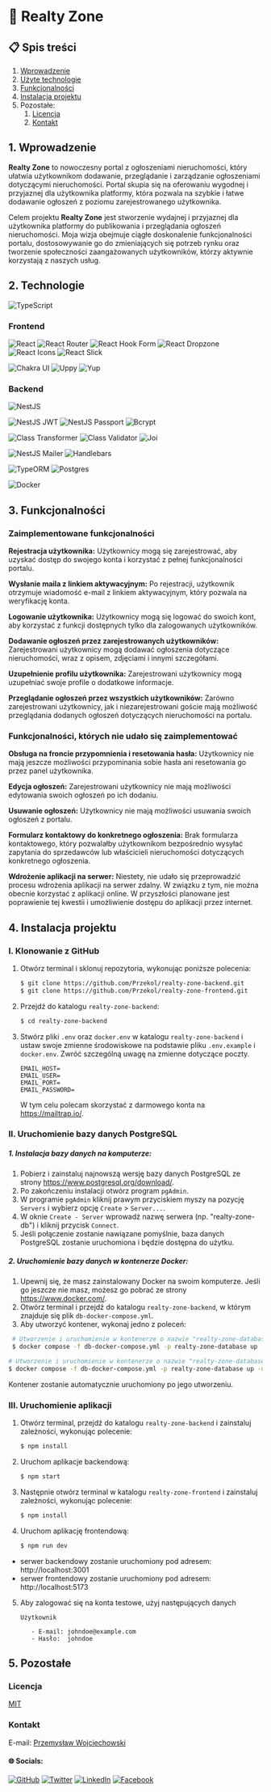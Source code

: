# 🏡 Realty Zone 

## 📋 Spis treści
1. [Wprowadzenie](#1-wprowadzenie)
2. [Użyte technologie](#2-technologie)
3. [Funkcjonalności](#3-funkcjonalności)
4. [Instalacja projektu](#4-instalacja-projektu)
5. Pozostałe:
   1. [Licencja](#licencja)
   2. [Kontakt](#kontakt)



## 1. Wprowadzenie
**Realty Zone** to nowoczesny portal z ogłoszeniami nieruchomości, który ułatwia użytkownikom dodawanie, przeglądanie i zarządzanie ogłoszeniami dotyczącymi nieruchomości. Portal skupia się na oferowaniu wygodnej i przyjaznej dla użytkownika platformy, która pozwala na szybkie i łatwe dodawanie ogłoszeń z poziomu zarejestrowanego użytkownika.

Celem projektu **Realty Zone** jest stworzenie wydajnej i przyjaznej dla użytkownika platformy do publikowania i przeglądania ogłoszeń nieruchomości. Moja wizja obejmuje ciągłe doskonalenie funkcjonalności portalu, dostosowywanie go do zmieniających się potrzeb rynku oraz tworzenie społeczności zaangażowanych użytkowników, którzy aktywnie korzystają z naszych usług.

## 2. Technologie
![TypeScript](https://img.shields.io/badge/typescript-%23007ACC.svg?style=for-the-badge&logo=typescript&logoColor=white)
### Frontend
![React](https://img.shields.io/badge/react-%2320232a.svg?style=for-the-badge&logo=react&logoColor=%2361DAFB)
![React Router](https://img.shields.io/badge/React_Router-%2320232a.svg?style=for-the-badge&logo=React-Router&logoColor=%2361DAFB)
![React Hook Form](https://img.shields.io/badge/React_Hook_Form-%2361DAFB.svg?style=for-the-badge&logo=React-Hook-Form&logoColor=white)
![React Dropzone](https://img.shields.io/badge/-React_Dropzone-%2351AADF?style=for-the-badge&logo=react-dropzone&logoColor=white)
![React Icons](https://img.shields.io/badge/-React_Icons-%2348CEF7?style=for-the-badge&logo=react&logoColor=white)
![React Slick](https://img.shields.io/badge/-React_Slick-%2334A7A1?style=for-the-badge&logo=react-slick&logoColor=white)

![Chakra UI](https://img.shields.io/badge/-Chakra_UI-%23319795?style=for-the-badge&logo=chakra-ui&logoColor=white)
![Uppy](https://img.shields.io/badge/-Uppy-%23FF77CB?style=for-the-badge&logo=uppy&logoColor=white)
![Yup](https://img.shields.io/badge/-Yup-%2344B4F1?style=for-the-badge&logo=yup&logoColor=white)

### Backend
![NestJS](https://img.shields.io/badge/nestjs-%23E0234E.svg?style=for-the-badge&logo=nestjs&logoColor=white)


![NestJS JWT](https://img.shields.io/badge/-NestJS_JWT-%23E0234E?style=for-the-badge&logo=nestjs&logoColor=white)
![NestJS Passport](https://img.shields.io/badge/-NestJS_Passport-%23E0234E?style=for-the-badge&logo=nestjs&logoColor=white)
![Bcrypt](https://img.shields.io/badge/-Bcrypt-%235B93D6?style=for-the-badge&logo=bcrypt&logoColor=white)


![Class Transformer](https://img.shields.io/badge/-Class_Transformer-%23CDDC39?style=for-the-badge&logo=class-transformer&logoColor=white)
![Class Validator](https://img.shields.io/badge/-Class_Validator-%23CDDC39?style=for-the-badge&logo=class-validator&logoColor=white)
![Joi](https://img.shields.io/badge/-Joi-%23FFA93D?style=for-the-badge&logo=joi&logoColor=white)

![NestJS Mailer](https://img.shields.io/badge/-NestJS_Mailer-%23E0234E?style=for-the-badge&logo=nestjs&logoColor=white)
![Handlebars](https://img.shields.io/badge/-Handlebars-%23F7931E?style=for-the-badge&logo=handlebars&logoColor=white)

![TypeORM](https://img.shields.io/badge/-TypeORM-%23E23337?style=for-the-badge&logo=typeorm&logoColor=white)
![Postgres](https://img.shields.io/badge/postgres-%23316192.svg?style=for-the-badge&logo=postgresql&logoColor=white)

![Docker](https://img.shields.io/badge/docker-%230db7ed.svg?style=for-the-badge&logo=docker&logoColor=white)

## 3. Funkcjonalności

### Zaimplementowane funkcjonalności
**Rejestracja użytkownika:** Użytkownicy mogą się zarejestrować, aby uzyskać dostęp do swojego konta i korzystać z pełnej funkcjonalności portalu.

**Wysłanie maila z linkiem aktywacyjnym:** Po rejestracji, użytkownik otrzymuje wiadomość e-mail z linkiem aktywacyjnym, który pozwala na weryfikację konta.

**Logowanie użytkownika:** Użytkownicy mogą się logować do swoich kont, aby korzystać z funkcji dostępnych tylko dla zalogowanych użytkowników.

**Dodawanie ogłoszeń przez zarejestrowanych użytkowników:** Zarejestrowani użytkownicy mogą dodawać ogłoszenia dotyczące nieruchomości, wraz z opisem, zdjęciami i innymi szczegółami.

**Uzupełnienie profilu użytkownika:** Zarejestrowani użytkownicy mogą uzupełniać swoje profile o dodatkowe informacje.

**Przeglądanie ogłoszeń przez wszystkich użytkowników:** Zarówno zarejestrowani użytkownicy, jak i niezarejestrowani goście mają możliwość przeglądania dodanych ogłoszeń dotyczących nieruchomości na portalu.

### Funkcjonalności, których nie udało się zaimplementować
**Obsługa na froncie przypomnienia i resetowania hasła:** Użytkownicy nie mają jeszcze możliwości przypominania sobie hasła ani resetowania go przez panel użytkownika.

**Edycja ogłoszeń:** Zarejestrowani użytkownicy nie mają możliwości edytowania swoich ogłoszeń po ich dodaniu.

**Usuwanie ogłoszeń:** Użytkownicy nie mają możliwości usuwania swoich ogłoszeń z portalu.

**Formularz kontaktowy do konkretnego ogłoszenia:** Brak formularza kontaktowego, który pozwalałby użytkownikom bezpośrednio wysyłać zapytania do sprzedawców lub właścicieli nieruchomości dotyczących konkretnego ogłoszenia.

**Wdrożenie aplikacji na serwer:** Niestety, nie udało się przeprowadzić procesu wdrożenia aplikacji na serwer zdalny. W związku z tym, nie można obecnie korzystać z aplikacji online. W przyszłości planowane jest poprawienie tej kwestii i umożliwienie dostępu do aplikacji przez internet.

## 4. Instalacja projektu

### I. Klonowanie z GitHub 
1. Otwórz terminal i sklonuj repozytoria, wykonując poniższe polecenia:
    ```bash  
   $ git clone https://github.com/Przekol/realty-zone-backend.git
   $ git clone https://github.com/Przekol/realty-zone-frontend.git
    ``` 
2. Przejdź do katalogu `realty-zone-backend`:
    ```bash 
   $ cd realty-zone-backend
    ```
3. Stwórz pliki `.env` oraz `docker.env` w katalogu `realty-zone-backend` i ustaw swoje zmienne środowiskowe na podstawie pliku `.env.example` i `docker.env`.
Zwróć szczególną uwagę na zmienne dotyczące poczty.
   ```
   EMAIL_HOST=
   EMAIL_USER=
   EMAIL_PORT=
   EMAIL_PASSWORD=
   ```
   W tym celu polecam skorzystać z darmowego konta na https://mailtrap.io/.

### II. Uruchomienie bazy danych PostgreSQL
##### _1. Instalacja bazy danych na komputerze_:
   1. Pobierz i zainstaluj najnowszą wersję bazy danych PostgreSQL ze strony https://www.postgresql.org/download/.
   2. Po zakończeniu instalacji otwórz program `pgAdmin`.
   3. W programie `pgAdmin` kliknij prawym przyciskiem myszy na pozycję `Servers` i wybierz opcję `Create` > `Server...`.
   4. W oknie `Create - Server` wprowadź nazwę serwera (np. "realty-zone-db") i kliknij przycisk `Connect`.
   5. Jeśli połączenie zostanie nawiązane pomyślnie, baza danych PostgreSQL zostanie uruchomiona i będzie dostępna do użytku.
##### _2. Uruchomienie bazy danych w kontenerze Docker_:
   1. Upewnij się, że masz zainstalowany Docker na swoim komputerze. Jeśli go jeszcze nie masz, możesz go pobrać ze strony https://www.docker.com/.
   2. Otwórz terminal i przejdź do katalogu `realty-zone-backend`, w którym znajduje się plik `db-docker-compose.yml`.
   3. Aby utworzyć kontener, wykonaj jedno z poleceń:
   ```bash
    # Utworzenie i uruchomienie w kontenerze o nazwie "realty-zone-database" w terminalu
    $ docker compose -f db-docker-compose.yml -p realty-zone-database up 
   ```
   ```bash 
   # Utworzenie i uruchomienie w kontenerze o nazwie "realty-zone-database" w tle
   $ docker compose -f db-docker-compose.yml -p realty-zone-database up -d
  ```
  Kontener zostanie automatycznie uruchomiony po jego utworzeniu.

### III. Uruchomienie aplikacji
1. Otwórz terminal, przejdź do katalogu `realty-zone-backend` i zainstaluj zależności, wykonując polecenie:
    ```bash 
   $ npm install
    ```
2. Uruchom aplikacje backendową:
    ```bash 
   $ npm start
    ```
3. Następnie otwórz terminal w katalogu `realty-zone-frontend` i zainstaluj zależności, wykonując polecenie:
    ```bash 
   $ npm install
    ```
4. Uruchom aplikację frontendową:
    ```bash 
   $ npm run dev
    ```
- serwer backendowy zostanie uruchomiony pod adresem: http://localhost:3001
- serwer frontendowy zostanie uruchomiony pod adresem: http://localhost:5173

5. Aby zalogować się na konta testowe, użyj następujących danych
   ```
   Użytkownik
   
      - E-mail: johndoe@example.com
      - Hasło:  johndoe
   ```

## 5. Pozostałe

### Licencja

[MIT](https://choosealicense.com/licenses/mit/)


### Kontakt
E-mail: [Przemysław Wojciechowski](mailto:przemyslaw.r.wojciechowski@gmail.com)
#### 🌐 Socials:
[![GitHub](https://img.shields.io/badge/github-%2324292e.svg?&style=for-the-badge&logo=github&logoColor=white)](https://github.com/przekol)
[![Twitter](https://img.shields.io/badge/twitter-%2300acee.svg?&style=for-the-badge&logo=twitter&logoColor=white)](https://twitter.com/przemyslaw_woj) [![LinkedIn](https://img.shields.io/badge/linkedin-%231E77B5.svg?&style=for-the-badge&logo=linkedin&logoColor=white)](https://www.linkedin.com/in/przemyslaw-wojciechowski/) [![Facebook](https://img.shields.io/badge/facebook-%232E87FB.svg?&style=for-the-badge&logo=facebook&logoColor=white)](https://facebook.com/przemek.wojciechowski.184/)